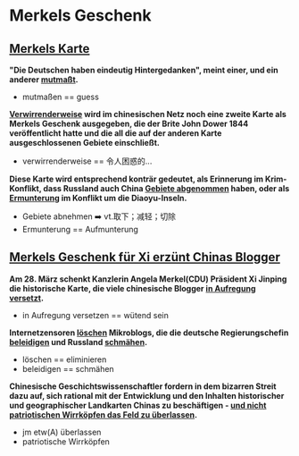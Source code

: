 # Merkels Geschenk

## [Merkels Karte](https://www.faz.net/aktuell/feuilleton/irritation-in-china-merkels-karte-12878917.html)

**"Die Deutschen haben eindeutig Hintergedanken", meint einer, und ein anderer <u>mutmaßt</u>.**

* mutmaßen == guess



**<u>Verwirrenderweise</u> wird im chinesischen Netz noch eine zweite Karte als Merkels Geschenk ausgegeben, die der Brite John Dower 1844 veröffentlicht hatte und die all die auf der anderen Karte ausgeschlossenen Gebiete einschließt.**

* verwirrenderweise == 令人困惑的...



**Diese Karte wird entsprechend konträr gedeutet, als Erinnerung im Krim-Konflikt, dass Russland auch China <u>Gebiete abgenommen</u> haben, oder als <u>Ermunterung</u> im Konflikt um die Diaoyu-Inseln.**

* Gebiete abnehmen ➡️ vt.取下；减轻；切除
* Ermunterung == Aufmunterung

## [Merkels Geschenk für Xi erzünt Chinas Blogger](https://www.welt.de/politik/ausland/article126604689/Merkels-Geschenk-fuer-Xi-erzuernt-Chinas-Blogger.html)

**Am 28. März schenkt Kanzlerin Angela Merkel(CDU) Präsident Xi Jinping die historische Karte, die viele chinesische Blogger <u>in Aufregung versetzt</u>.**

* in Aufregung versetzen == wütend sein



**Internetzensoren <u>löschen</u> Mikroblogs, die die deutsche Regierungschefin <u>beleidigen</u> und Russland <u>schmähen</u>.**

* löschen == eliminieren
* beleidigen == schmähen



**Chinesische Geschichtswissenschaftler fordern in dem bizarren Streit dazu auf, sich rational mit der Entwicklung und den Inhalten historischer und geographischer Landkarten Chinas zu beschäftigen - <u>und nicht patriotischen Wirrköpfen das Feld zu überlassen</u>.**

* jm etw(A) überlassen
* patriotische Wirrköpfen



